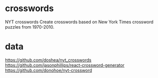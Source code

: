 # crosswords
NYT crosswords
Create crosswords based on New York Times crossword puzzles from 1970-2010.
# data
https://github.com/doshea/nyt_crosswords
https://github.com/jasonphillips/react-crossword-generator
https://github.com/donohoe/nyt-crossword
